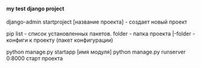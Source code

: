 #### my test django project

django-admin  startproject   [название проекта] - создает новый проект

  pip list       - список установленных пакетов.
        folder   - папка проекта
        |-folder - конфиги к проекту (пакет конфигурации)
        
  python manage.py  startapp [имя модуля]
  python manage.py runserver    0:8000  старт проекта


